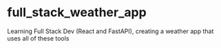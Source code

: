 # full_stack_weather_app
Learning Full Stack Dev (React and FastAPI), creating a weather app that uses all of these tools
